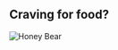 ## Craving for food? 

![Honey Bear](https://github.com/wendyjaya/wendyjaya.github.io/blob/main/unnamed1.jpg/<main>/<unnamed1.jpg)
